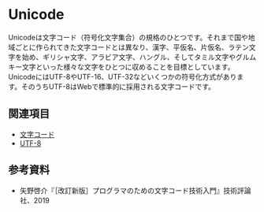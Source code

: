 # Unicode

Unicodeは文字コード（符号化文字集合）の規格のひとつです。それまで国や地域ごとに作られてきた文字コードとは異なり、漢字、平仮名、片仮名、ラテン文字を始め、ギリシャ文字、アラビア文字、ハングル、そしてタミル文字やグルムキー文字といった様々な文字をひとつに収めることを目標としています。UnicodeにはUTF-8やUTF-16、UTF-32などいくつかの符号化方式があります。そのうちUTF-8はWebで標準的に採用される文字コードです。

## 関連項目

- [文字コード](./character-encoding.md)
- [UTF-8](./utf-8.md)

## 参考資料

- 矢野啓介『［改訂新版］プログラマのための文字コード技術入門』技術評論社、2019
